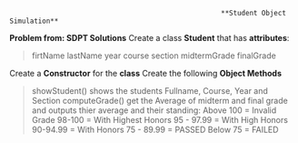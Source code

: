                                                         **Student Object Simulation**
**Problem from: SDPT Solutions**
Create a class **Student** that has **attributes**:
>firtName
>lastName
>year
>course
>section
>midtermGrade
>finalGrade

Create a **Constructor** for the **class**
Create the following **Object Methods** 
>showStudent()
shows the students Fullname, Course, Year and Section
>computeGrade()
get the Average of midterm and final grade and outputs thier average and their standing:
Above 100 = Invalid Grade
98-100 = With Highest Honors
95 - 97.99 = With High Honors
90-94.99 = With Honors
75 - 89.99 = PASSED
Below 75 = FAILED


